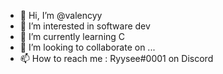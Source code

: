 - 👋 Hi, I’m @valencyy
- 👀 I’m interested in software dev
- 🌱 I’m currently learning C
- 💞️ I’m looking to collaborate on ...
- 📫 How to reach me : Ryysee#0001 on Discord

<!---
valencyy/valencyy is a ✨ special ✨ repository because its `README.md` (this file) appears on your GitHub profile.
You can click the Preview link to take a look at your changes.
--->
